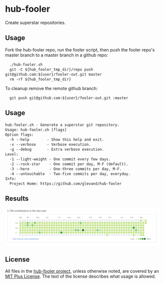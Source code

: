 # hub-fooler

Create superstar repositories.

## Usage

Fork the hub-fooler repo, run the fooler script, then push the fooler repo's master branch to a master branch in a github repo:

```
  ./hub-fooler.sh
  git -C ${hub_fooler_tmp_dir}/repo push git@github.com:${user}/fooler-out.git master
  rm -rf ${hub_fooler_tmp_dir}
```

To cleanup remove the remote github branch:

```
  git push git@github.com:${user}/fooler-out.git :master
```

## Usage

```
hub-fooler.sh - Generate a superstar git repository.
Usage: hub-fooler.sh [flags]
Option flags:
  -h --help        - Show this help and exit.
  -v --verbose     - Verbose execution.
  -g --debug       - Extra verbose execution.
Level:
  -1 --light-weight - One commit every few days.
  -2 --rock-star    - One commit per day, M-F (default).
  -3 --hero         - One-three commits per day, M-F.
  -4 --untouchable  - Two-five commits per day, everyday.
Info:
  Project Home: https://github.com/glevand/hub-fooler
```

## Results

![contributions](contributions.png)

## License

All files in the [hub-fooler project](https://github.com/glevand/hub-fooler), unless otherwise noted, are covered by an [MIT Plus License](https://github.com/glevand/hub-fooler/blob/master/mit-plus-license.txt).  The text of the license describes what usage is allowed.


